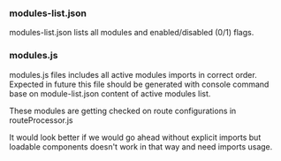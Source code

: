 ### modules-list.json
modules-list.json lists all modules and enabled/disabled (0/1) flags.

### modules.js
modules.js files includes all active modules imports in correct order.
Expected in future this file should be generated with console command base on module-list.json content of active modules list.

These modules are getting checked on route configurations in routeProcessor.js

It would look better if we would go ahead without explicit imports but loadable components doesn't work in that way and need imports usage.

